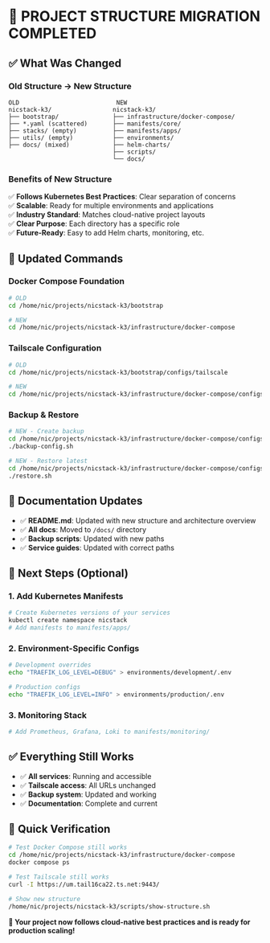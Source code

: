 # 🔄 PROJECT STRUCTURE MIGRATION COMPLETED

## ✅ What Was Changed

### **Old Structure → New Structure**
```
OLD                           NEW
nicstack-k3/                 nicstack-k3/
├── bootstrap/               ├── infrastructure/docker-compose/
├── *.yaml (scattered)       ├── manifests/core/
├── stacks/ (empty)          ├── manifests/apps/
├── utils/ (empty)           ├── environments/
├── docs/ (mixed)            ├── helm-charts/
                             ├── scripts/
                             └── docs/
```

### **Benefits of New Structure**

✅ **Follows Kubernetes Best Practices**: Clear separation of concerns  
✅ **Scalable**: Ready for multiple environments and applications  
✅ **Industry Standard**: Matches cloud-native project layouts  
✅ **Clear Purpose**: Each directory has a specific role  
✅ **Future-Ready**: Easy to add Helm charts, monitoring, etc.  

## 🚀 Updated Commands

### **Docker Compose Foundation**
```bash
# OLD
cd /home/nic/projects/nicstack-k3/bootstrap

# NEW
cd /home/nic/projects/nicstack-k3/infrastructure/docker-compose
```

### **Tailscale Configuration**
```bash
# OLD  
cd /home/nic/projects/nicstack-k3/bootstrap/configs/tailscale

# NEW
cd /home/nic/projects/nicstack-k3/infrastructure/docker-compose/configs/tailscale
```

### **Backup & Restore**
```bash
# NEW - Create backup
cd /home/nic/projects/nicstack-k3/infrastructure/docker-compose/configs/tailscale
./backup-config.sh

# NEW - Restore latest
cd /home/nic/projects/nicstack-k3/infrastructure/docker-compose/configs/latest-backup
./restore.sh
```

## 📖 Documentation Updates

- ✅ **README.md**: Updated with new structure and architecture overview
- ✅ **All docs**: Moved to `/docs/` directory  
- ✅ **Backup scripts**: Updated with new paths
- ✅ **Service guides**: Updated with correct paths

## 🎯 Next Steps (Optional)

### **1. Add Kubernetes Manifests**
```bash
# Create Kubernetes versions of your services
kubectl create namespace nicstack
# Add manifests to manifests/apps/
```

### **2. Environment-Specific Configs**
```bash
# Development overrides
echo "TRAEFIK_LOG_LEVEL=DEBUG" > environments/development/.env

# Production configs  
echo "TRAEFIK_LOG_LEVEL=INFO" > environments/production/.env
```

### **3. Monitoring Stack**
```bash
# Add Prometheus, Grafana, Loki to manifests/monitoring/
```

## ✅ Everything Still Works

- ✅ **All services**: Running and accessible
- ✅ **Tailscale access**: All URLs unchanged
- ✅ **Backup system**: Updated and working  
- ✅ **Documentation**: Complete and current

## 🔧 Quick Verification

```bash
# Test Docker Compose still works
cd /home/nic/projects/nicstack-k3/infrastructure/docker-compose
docker compose ps

# Test Tailscale still works  
curl -I https://um.tail16ca22.ts.net:9443/

# Show new structure
/home/nic/projects/nicstack-k3/scripts/show-structure.sh
```

**🎉 Your project now follows cloud-native best practices and is ready for production scaling!**
